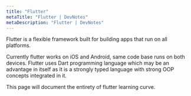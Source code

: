 ```yaml
---
title: "Flutter"
metaTitle: "Flutter | DevNotes"
metaDescription: "Flutter | DevNotes"
---
```


Flutter is a flexible framework built for building apps that run on all platforms.

Currently flutter works on iOS and Android, same code base runs on both devices. Flutter uses Dart programming language which may be an advantage in itself as it is a strongly typed language with strong OOP concepts integrated in it.

This page will document the entirety of flutter learning curve.